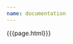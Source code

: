 ```yaml
---
name: documentation
---
```

<html lang="en">
    <head>
        <title>{{page.title}} | GloriaJS</title>
        <meta name="description" content="{{page.description}}">
        <link rel="stylesheet" href="/stylesheets/stylesheet.css">
    </head>
    <body>
        {{{page.html}}}
        <script src="/scripts/gloria.js"></script>
        <script src="/prism/prism.js"></script>
    </body>
</html>
